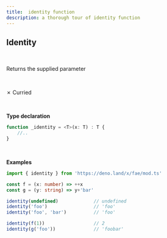 ```yaml
---
title:  identity function
description: a thorough tour of identity function
---
```

## Identity
<br>

Returns the supplied parameter

<br>

&cross; Curried

<br>

**Type declaration**

```typescript
function _identity = <T>(x: T) : T {
    //..
}
```
<br>

**Examples**
```typescript
import { identity } from 'https://deno.land/x/fae/mod.ts'

const f = (x: number) => ++x
const g = (y: string) => y+'bar'

identity(undefined)             // undefined
identity('foo')                 // 'foo'
identity('foo', 'bar')          // 'foo'

identity(f(1))                  // 2
identity(g('foo'))              // 'foobar'
```
